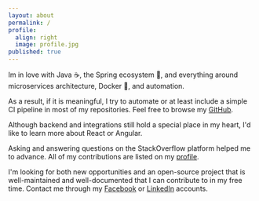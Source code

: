 ```yaml
---
layout: about
permalink: /
profile:
  align: right
  image: profile.jpg
published: true
---
```


Im in love with Java ☕, the Spring ecosystem 🍃, and everything around microservices architecture, Docker 🐋, and automation.

As a result, if it is meaningful, I try to automate or at least include a simple CI pipeline in most of my repositories. Feel free to browse my [GitHub](https://github.com/Nikolas-Charalambidis).

Although backend and integrations still hold a special place in my heart, I'd like to learn more about React or Angular.

Asking and answering questions on the StackOverflow platform helped me to advance. All of my contributions are listed on my [profile](https://stackoverflow.com/users/3764965/nikolas-charalambidis?tab=profile).

I'm looking for both new opportunities and an open-source project that is well-maintained and well-documented that I can contribute to in my free time. Contact me through my [Facebook](https://www.facebook.com/nikolas.charalambidis) or [LinkedIn](https://www.linkedin.com/in/nikolas-charalambidis) accounts.